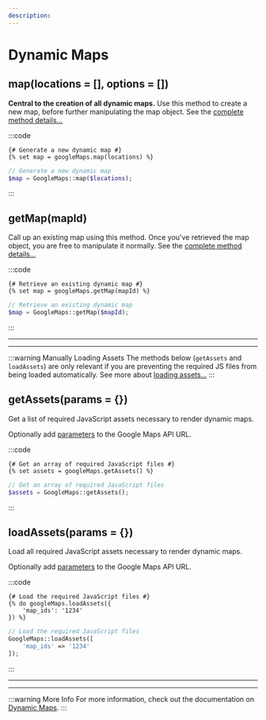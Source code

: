 ```yaml
---
description:
---
```


# Dynamic Maps

## map(locations = [], options = [])

**Central to the creation of all dynamic maps.** Use this method to create a new map, before further manipulating the map object. See the [complete method details...](/dynamic-maps/basic-map-management/#map-locations-options)

:::code
```twig
{# Generate a new dynamic map #}
{% set map = googleMaps.map(locations) %}
```
```php
// Generate a new dynamic map
$map = GoogleMaps::map($locations);
```
:::

## getMap(mapId)

Call up an existing map using this method. Once you've retrieved the map object, you are free to manipulate it normally. See the [complete method details...](/dynamic-maps/basic-map-management/#getmap-mapid)

:::code
```twig
{# Retrieve an existing dynamic map #}
{% set map = googleMaps.getMap(mapId) %}
```
```php
// Retrieve an existing dynamic map
$map = GoogleMaps::getMap($mapId);
```
:::

---
---

:::warning Manually Loading Assets
The methods below (`getAssets` and `loadAssets`) are only relevant if you are preventing the required JS files from being loaded automatically. See more about [loading assets...](/guides/required-js-assets/)
:::

## getAssets(params = {})

Get a list of required JavaScript assets necessary to render dynamic maps.

Optionally add [parameters](https://developers.google.com/maps/documentation/javascript/url-params) to the Google Maps API URL.

:::code
```twig
{# Get an array of required JavaScript files #}
{% set assets = googleMaps.getAssets() %}
```
```php
// Get an array of required JavaScript files
$assets = GoogleMaps::getAssets();
```
:::

## loadAssets(params = {})

Load all required JavaScript assets necessary to render dynamic maps.

Optionally add [parameters](https://developers.google.com/maps/documentation/javascript/url-params) to the Google Maps API URL.

:::code
```twig
{# Load the required JavaScript files #}
{% do googleMaps.loadAssets({
    'map_ids': '1234'
}) %}
```
```php
// Load the required JavaScript files
GoogleMaps::loadAssets([
    'map_ids' => '1234'
]);
```
:::

---
---

:::warning More Info
For more information, check out the documentation on [Dynamic Maps](/dynamic-maps/).
:::

